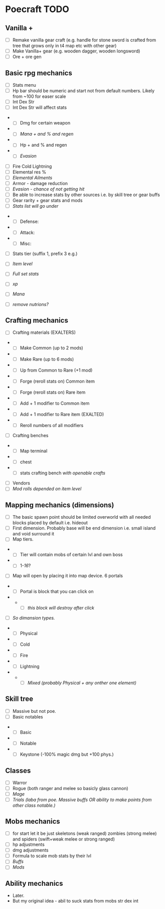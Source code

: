Poecraft TODO
========================

## Vanilla +
* [ ] Remake vanilla gear craft (e.g. handle for stone sword is crafted from tree that grows only in t4 map etc with other gear)
* [ ] Make Vanilla+ gear (e.g. wooden dagger, wooden longsword)
* [ ] Ore + ore gen
## Basic rpg mechanics
* [ ] Stats menu
* [ ] Hp bar should be numeric and start not from default numbers. Likely from ~100 for easer scale
* [ ] Int Dex Str
* [ ] Int Dex Str will affect stats
* * [ ] Dmg for certain weapon
* * [ ] *Mana + and % and regen*
* * [ ] Hp + and % and regen
* * [ ] *Evasion*
* [ ] Fire Cold Lightning
* [ ] Elemental res %
* [ ] *Elemental Ailments*
* [ ] Armor - damage reduction
* [ ] *Evasion - chance of not getting hit*
* [ ] Be able to increase stats by other sources i.e. by skill tree or gear buffs
* [ ] Gear rarity + gear stats and mods
* [ ] *Stats list will go under*
* * [ ] Defense:
* * [ ] Attack:
* * [ ] Misc:
* [ ] Stats tier (suffix 1, prefix 3 e.g.)

* [ ] *Item level*
* [ ] *Full set stats*
* [ ] *xp*
* [ ] *Mana*
* [ ] *remove nutrions?*
## Crafting mechanics
* [ ] Crafting materials (EXALTERS)
- - [ ] Make Common (up to 2 mods)
- - [ ] Make Rare (up to 6 mods)
- - [ ] Up from Common to Rare (+1 mod)
- - [ ] Forge (reroll stats on) Common item
- - [ ] Forge (reroll stats on) Rare item
- - [ ] Add + 1 modifier to Common item
- - [ ] Add + 1 modifier to Rare item (EXALTED)
- - [ ] Reroll numbers of all modifiers
* [ ] Crafting benches  
- - [ ] Map terminal 
- - [ ] chest 
- - [ ] stats crafting bench *with openable crafts*
* [ ] Vendors
* [ ] *Mod rolls depended on item level*
## Mapping mechanics (dimensions)
* [ ] The basic spawn point should be limited overworld with all needed blocks placed by default i.e. hideout
* [ ] First dimension. Probably base will be end dimension i.e. small island and void surround it
* [ ] Map tiers.
* * [ ] Tier will contain mobs of certain lvl and own boss
* * [ ] 1-*16*?
* [ ] Map will open by placing it into map device. 6 portals
* * [ ] Portal is block that you can click on
* * * [ ] *this block will destroy after click*
* [ ] *So dimansion types.*
* * [ ] Physical
* * [ ] Cold
* * [ ] Fire
* * [ ] Lightning
* * * [ ] *Mixed (probably Physical + any onther one element)*
## Skill tree
* [ ] Massive but not poe.
* [ ] Basic notables
* * [ ] Basic
* * [ ] Notable
* * [ ] Keystone (-100% magic dmg but +100 phys.)
## Classes
* [ ] Warror
* [ ] Rogue (both ranger and melee so basicly glass cannon)
* [ ] *Mage*
* [ ] *Trials (laba from poe. Massive buffs OR ability to make points from other class notable.)*
## Mobs mechanics
* [ ] for start let it be just skeletons (weak ranged) zombies (strong melee) and spiders (swift+weak melee or strong ranged)
* [ ] hp adjustments
* [ ] dmg adjustments
* [ ] Formula to scale mob stats by their lvl 
* [ ] *Buffs*
* [ ] *Mods*
## Ability mechanics
* Later.
* But my original idea - abil to suck stats from mobs str dex int